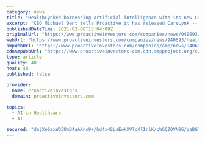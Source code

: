 ```yaml
---
category: news
title: "HealthLynked harnessing artificial intelligence with its new CareLynk healthcare directory service"
excerpt: "CEO Michael Dent tells Proactive it has released CareLynk -- an innovative Artificial Intelligence-enabled healthcare directory that allows users to call one number and connect to any doctor across the US."
publishedDateTime: 2021-02-08T15:04:00Z
originalUrl: "https://www.proactiveinvestors.com/companies/news/940693/healthlynked-harnessing-artificial-intelligence-with-its-new-carelynk-healthcare-directory-service-940693.html"
webUrl: "https://www.proactiveinvestors.com/companies/news/940693/healthlynked-harnessing-artificial-intelligence-with-its-new-carelynk-healthcare-directory-service-940693.html"
ampWebUrl: "https://www.proactiveinvestors.com/companies/amp/news/940693"
cdnAmpWebUrl: "https://www-proactiveinvestors-com.cdn.ampproject.org/c/s/www.proactiveinvestors.com/companies/amp/news/940693"
type: article
quality: 40
heat: 40
published: false

provider:
  name: Proactiveinvestors
  domain: proactiveinvestors.com

topics:
  - AI in Healthcare
  - AI

secured: "dajXe6zxWQ5UmD4aAXns9+/hd4x4SLaEwkXVlcXlIrlK/pWGQZOVN06/qeBGTthpOPrzo4XTTs8l16DnGPwTXfjVsCOs6dvNM5weaC2jvMm8GBY9/kwhhTNz1eNs+JatrZWEdnXuHRrelYtthEujX8l5/1EBdTjR61KqU8TEldzPNP3bimd8A1hW34YKZ8X2U8NH4cQ/aABStNiBuGyHlyQNG1AdcFaC/IMpHVYCX5RIsXlm8b9Zulp1kDj0ADeYMo1FhSpT/lukBx/Y1XM3HerCJVdBFrEOy/z5YqP1n7kEJeeraWc2haH9duyU1/uI6a39lElxpjFH74+HqxwmvRZN8CMufDnvhwAEYPt3PrI=;hAEWZwqugn69xvPhlLwWaw=="
---
```


